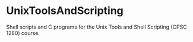 # UnixToolsAndScripting

Shell scripts and C programs for the Unix Tools and Shell Scripting (CPSC 1280) course.
